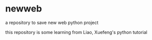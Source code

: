 # newweb
a repository to save new web python project

this repository is some learning from Liao, Xuefeng's python tutorial
